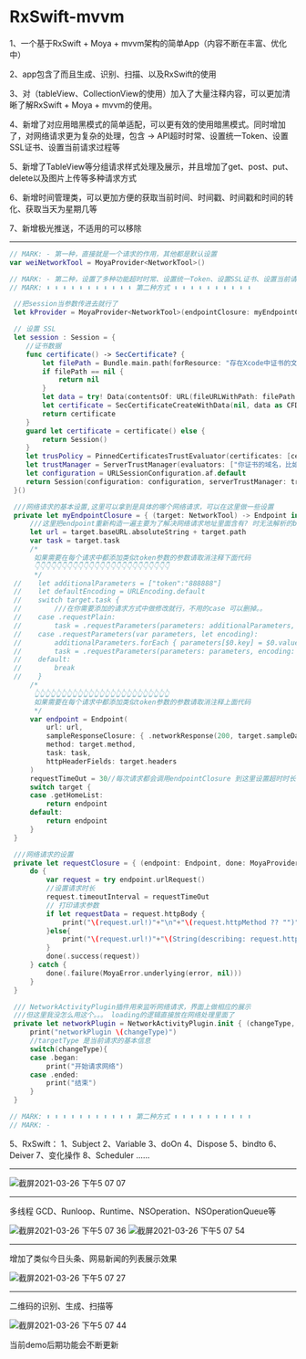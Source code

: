 # RxSwift-mvvm
1、一个基于RxSwift + Moya + mvvm架构的简单App（内容不断在丰富、优化中）

2、app包含了而且生成、识别、扫描、以及RxSwift的使用

3、对（tableView、CollectionView的使用）加入了大量注释内容，可以更加清晰了解RxSwift + Moya + mvvm的使用。

4、新增了对应用暗黑模式的简单适配，可以更有效的使用暗黑模式。同时增加了，对网络请求更为复杂的处理，包含 -> API超时时常、设置统一Token、设置SSL证书、设置当前请求过程等

5、新增了TableView等分组请求样式处理及展示，并且增加了get、post、put、delete以及图片上传等多种请求方式

6、新增时间管理类，可以更加方便的获取当前时间、时间戳、时间戳和时间的转化、获取当天为星期几等

7、新增极光推送，不适用的可以移除

-----------------------------------------------------------------------------------------------------------------------------------------------------------------
``` Swift
// MARK: - 第一种，直接就是一个请求的作用，其他都是默认设置
var weiNetworkTool = MoyaProvider<NetworkTool>()
```
``` Swift
// MARK: - 第二种，设置了多种功能超时时常、设置统一Token、设置SSL证书、设置当前请求过程等，如果程序对请求有要求，那么就要使用第二种
// MARK: ⬇️ ⬇️ ⬇️ ⬇️ ⬇️ ⬇️ ⬇️ ⬇️ ⬇️ ⬇️ ⬇️ 第二种方式 ⬇️ ⬇️ ⬇️ ⬇️ ⬇️ ⬇️ ⬇️ ⬇️ ⬇️ ⬇️

 //把session当参数传进去就行了
 let kProvider = MoyaProvider<NetworkTool>(endpointClosure: myEndpointClosure, requestClosure: requestClosure, session: session, plugins: [networkPlugin], trackInflights: false)

 // 设置 SSL
 let session : Session = {
    //证书数据
    func certificate() -> SecCertificate? {
        let filePath = Bundle.main.path(forResource: "存在Xcode中证书的文件名", ofType: "cer")
        if filePath == nil {
            return nil
        }
        let data = try! Data(contentsOf: URL(fileURLWithPath: filePath ?? ""))
        let certificate = SecCertificateCreateWithData(nil, data as CFData)!
        return certificate
    }
    guard let certificate = certificate() else {
        return Session()
    }
    let trusPolicy = PinnedCertificatesTrustEvaluator(certificates: [certificate], acceptSelfSignedCertificates: false, performDefaultValidation: true, validateHost: true)
    let trustManager = ServerTrustManager(evaluators: ["你证书的域名，比如www.baidu.com或者baidu.com" : trusPolicy])
    let configuration = URLSessionConfiguration.af.default
    return Session(configuration: configuration, serverTrustManager: trustManager)
 }()

 ///网络请求的基本设置,这里可以拿到是具体的哪个网络请求，可以在这里做一些设置
 private let myEndpointClosure = { (target: NetworkTool) -> Endpoint in
     ///这里把endpoint重新构造一遍主要为了解决网络请求地址里面含有? 时无法解析的bug https://github.com/Moya/Moya/issues/1198
     let url = target.baseURL.absoluteString + target.path
     var task = target.task
     /*
      如果需要在每个请求中都添加类似token参数的参数请取消注释下面代码
      👇👇👇👇👇👇👇👇👇👇👇👇👇👇👇👇👇👇👇👇👇👇👇👇👇
      */
 //    let additionalParameters = ["token":"888888"]
 //    let defaultEncoding = URLEncoding.default
 //    switch target.task {
 //        ///在你需要添加的请求方式中做修改就行，不用的case 可以删掉。。
 //    case .requestPlain:
 //        task = .requestParameters(parameters: additionalParameters, encoding: defaultEncoding)
 //    case .requestParameters(var parameters, let encoding):
 //        additionalParameters.forEach { parameters[$0.key] = $0.value }
 //        task = .requestParameters(parameters: parameters, encoding: encoding)
 //    default:
 //        break
 //    }
     /*
      👆👆👆👆👆👆👆👆👆👆👆👆👆👆👆👆👆👆👆👆👆👆👆👆👆
      如果需要在每个请求中都添加类似token参数的参数请取消注释上面代码
      */
     var endpoint = Endpoint(
         url: url,
         sampleResponseClosure: { .networkResponse(200, target.sampleData) },
         method: target.method,
         task: task,
         httpHeaderFields: target.headers
     )
     requestTimeOut = 30//每次请求都会调用endpointClosure 到这里设置超时时长 也可单独每个接口设置
     switch target {
     case .getHomeList:
         return endpoint
     default:
         return endpoint
     }
 }

 ///网络请求的设置
 private let requestClosure = { (endpoint: Endpoint, done: MoyaProvider.RequestResultClosure) in
     do {
         var request = try endpoint.urlRequest()
         //设置请求时长
         request.timeoutInterval = requestTimeOut
         // 打印请求参数
         if let requestData = request.httpBody {
             print("\(request.url!)"+"\n"+"\(request.httpMethod ?? "")"+"发送参数"+"\(String(data: request.httpBody!, encoding: String.Encoding.utf8) ?? "")")
         }else{
             print("\(request.url!)"+"\(String(describing: request.httpMethod))")
         }
         done(.success(request))
     } catch {
         done(.failure(MoyaError.underlying(error, nil)))
     }
 }

 /// NetworkActivityPlugin插件用来监听网络请求，界面上做相应的展示
 ///但这里我没怎么用这个。。。 loading的逻辑直接放在网络处理里面了
 private let networkPlugin = NetworkActivityPlugin.init { (changeType, targetType) in
     print("networkPlugin \(changeType)")
     //targetType 是当前请求的基本信息
     switch(changeType){
     case .began:
         print("开始请求网络")
     case .ended:
         print("结束")
     }
 }

// MARK: ⬆️ ⬆️ ⬆️ ⬆️ ⬆️ ⬆️ ⬆️ ⬆️ ⬆️ ⬆️ ⬆️ 第二种方式 ⬆️ ⬆️ ⬆️ ⬆️ ⬆️ ⬆️ ⬆️ ⬆️ ⬆️ ⬆️
// MARK: -
```

5、RxSwift：
1、Subject
2、Variable
3、doOn
4、Dispose
5、bindto
6、Deiver
7、变化操作
8、Scheduler
......

---------------------------------------------------------------------------------------------------------------------------------------------------------------

![截屏2021-03-26 下午5 07 07](https://user-images.githubusercontent.com/32358366/112608919-df9e7400-8e55-11eb-9b3d-fa371b98ef03.png)


---------------------------------------------------------------------------------------------------------------------------------------------------------------

多线程
GCD、Runloop、Runtime、NSOperation、NSOperationQueue等


![截屏2021-03-26 下午5 07 36](https://user-images.githubusercontent.com/32358366/112608958-eaf19f80-8e55-11eb-8507-f98cffd283ee.png)
![截屏2021-03-26 下午5 07 54](https://user-images.githubusercontent.com/32358366/112608989-f5139e00-8e55-11eb-8dff-4e48f3e234bf.png)


---------------------------------------------------------------------------------------------------------------------------------------------------------------
增加了类似今日头条、网易新闻的列表展示效果

![截屏2021-03-26 下午5 07 27](https://user-images.githubusercontent.com/32358366/112609041-0492e700-8e56-11eb-8cc8-3b687a4649cb.png)


---------------------------------------------------------------------------------------------------------------------------------------------------------------

二维码的识别、生成、扫描等

![截屏2021-03-26 下午5 07 44](https://user-images.githubusercontent.com/32358366/112609097-14123000-8e56-11eb-8732-c02bf49a2d9e.png)

当前demo后期功能会不断更新
